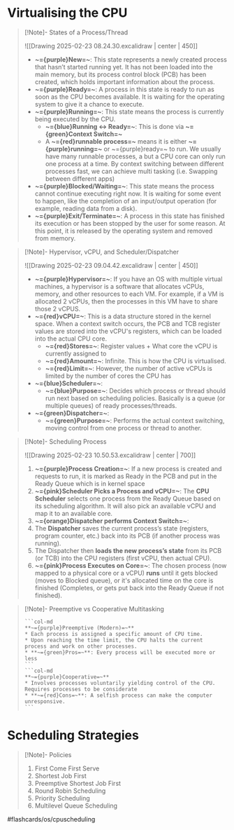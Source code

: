 # Virtualising the CPU

>[!Note]- States of a Process/Thread
> <!-- Multiline -->
> ![[Drawing 2025-02-23 08.24.30.excalidraw | center | 450]]
> * **~={purple}New=~**: This state represents a newly created process that hasn’t started running yet. It has not been loaded into the main memory, but its process control block (PCB) has been created, which holds important information about the process.
> * **~={purple}Ready=~**: A process in this state is ready to run as soon as the CPU becomes available. It is waiting for the operating system to give it a chance to execute.
> * **~={purple}Running=~**: This state means the process is currently being executed by the CPU.
> 	* **~={blue}Running <-> Ready=~**: This is done via **~={green}Context Switch=~**
> 	* A **~={red}runnable process=~** means it is either **~={purple}running=~** or ~={purple}ready=~ to run. We usually have many runnable processes, a but a CPU core can only run one process at a time. By context switching between different processes fast, we can achieve multi tasking (i.e. Swapping between different apps)
> * **~={purple}Blocked/Waiting=~**: This state means the process cannot continue executing right now. It is waiting for some event to happen, like the completion of an input/output operation (for example, reading data from a disk).
> * **~={purple}Exit/Terminate=~**: A process in this state has finished its execution or has been stopped by the user for some reason. At this point, it is released by the operating system and removed from memory.

>[!Note]- Hypervisor, vCPU, and Scheduler/Dispatcher
> <!-- Multiline -->
> ![[Drawing 2025-02-23 09.04.42.excalidraw | center | 450]]
> 
> * **~={purple}Hypervisor=~**: If you have an OS with multiple virtual machines, a hypervisor is a software that allocates vCPUs, memory, and other resources to each VM. For example, if a VM is allocated 2 vCPUs, then the processes in this VM have to share those 2 vCPUS.
> * **~={red}vCPU=~**: This is a data structure stored in the kernel space. When a context switch occurs, the PCB and TCB register values are stored into the vCPU's registers, which can be loaded into the actual CPU core.
> 	* **~={red}Stores=~**: Register values + What core the vCPU is currently assigned to
> 	* **~={red}Amount=~**: Infinite. This is how the CPU is virtualised. 
> 	* **~={red}Limit=~**: However, the number of active vCPUs is limited by the number of cores the CPU has
> * **~={blue}Scheduler=~**:
> 	* **~={blue}Purpose=~**: Decides which process or thread should run next based on scheduling policies. Basically is a queue (or multiple queues) of ready processes/threads.
> * **~={green}Dispatcher=~**:
> 	* **~={green}Purpose=~**: Performs the actual context switching, moving control from one process or thread to another.

>[!Note]- Scheduling Process
> <!-- Multiline -->
> ![[Drawing 2025-02-23 10.50.53.excalidraw | center | 700]]
> 1. **~={purple}Process Creation=~**: If a new process is created and requests to run, it is marked as Ready in the PCB and put in the Ready Queue which is in kernel space
> 2. **~={pink}Scheduler Picks a Process and vCPU=~**: The **CPU Scheduler** selects one process from the Ready Queue based on its scheduling algorithm. It will also pick an available vCPU and map it to an available core.
> 3. **~={orange}Dispatcher performs Context Switch=~**: 
> 	1. The **Dispatcher** saves the current process’s state (registers, program counter, etc.) back into its PCB (if another process was running).
> 	2. The Dispatcher then **loads the new process’s state** from its PCB (or TCB) into the CPU registers (first vCPU, then actual CPU).
> 4. **~={pink}Process Executes on Core=~**: The chosen process (now mapped to a physical core or a vCPU) **runs** until it gets blocked (moves to Blocked queue), or it's allocated time on the core is finished (Completes, or gets put back into the Ready Queue if not finished).

> [!Note]- Preemptive vs Cooperative Multitasking
> <!-- Multiline -->
>````col 
>```col-md 
>**~={purple}Preemptive (Modern)=~** 
>* Each process is assigned a specific amount of CPU time.
>* Upon reaching the time limit, the CPU halts the current process and work on other processes.
>* **~={green}Pros=~**: Every process will be executed more or less
>``` 
>```col-md 
>**~={purple}Cooperative=~**
>* Involves processes voluntarily yielding control of the CPU. Requires processes to be considerate
>* **~={red}Cons=~**: A selfish process can make the computer unresponsive.
>``` 
>```` 
>

# Scheduling Strategies

> [!Note]- Policies
> <!-- Multiline -->
> 1. First Come First Serve
> 2. Shortest Job First
> 3. Preemptive Shortest Job First
> 4. Round Robin Scheduling
> 5. Priority Scheduling
> 6. Multilevel Queue Scheduling

#flashcards/os/cpuscheduling